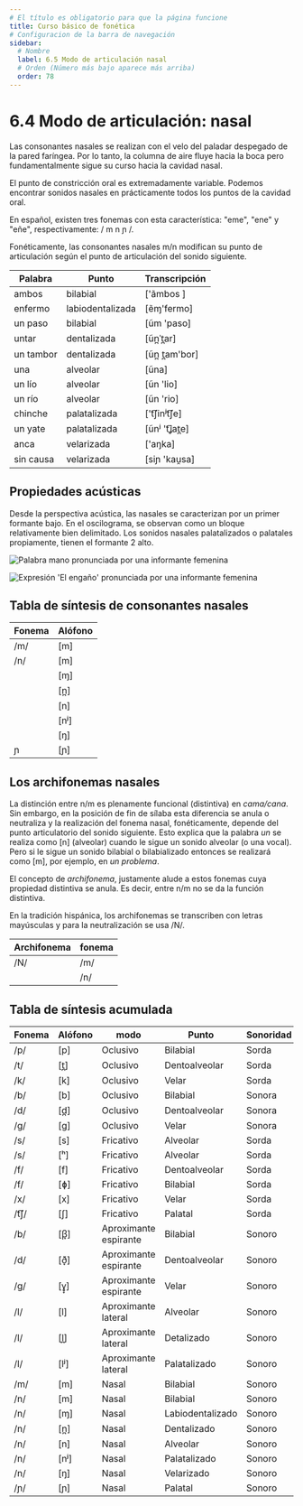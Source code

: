 ```yaml
---
# El título es obligatorio para que la página funcione
title: Curso básico de fonética
# Configuracion de la barra de navegación
sidebar:
  # Nombre
  label: 6.5 Modo de articulación nasal
  # Orden (Número más bajo aparece más arriba)
  order: 78
---
```

# 6.4 Modo de articulación: nasal

Las consonantes nasales se realizan con el velo del paladar despegado de la pared faríngea. Por lo tanto, la columna de aire fluye hacia la boca pero fundamentalmente sigue su curso hacia la cavidad nasal.

El punto de constricción oral es extremadamente variable. Podemos encontrar sonidos nasales en prácticamente todos los puntos de la cavidad oral.

En español, existen tres fonemas con esta característica: "eme", "ene" y "eñe", respectivamente: / m n ɲ /.

Fonéticamente, las consonantes nasales m/n modifican su punto de articulación según el punto de articulación del sonido siguiente.

| Palabra| Punto |Transcripción|
| ----------- | ----------- | -----------|
|ambos |bilabial| ['ãmbos ]|
|enfermo |labiodentalizada| [ẽɱ'fermo]|
|un paso| bilabial |[ũm 'paso]|
|untar |dentalizada| [ũn̪ˈt̪ar]|
|un tambor| dentalizada| [ũn̪ t̪am'bor]|
|una | alveolar| [ũna]|
|un lío| alveolar|  [ũn 'lio]|
|un río| alveolar|  [ũn 'rio]|
|chinche | palatalizada | ['t͡ʃinʲt͡ʃe]|
|un yate| palatalizada |[ũnʲ 't͡ʝat̪e]|
|anca |velarizada| ['aŋka]|
|sin causa |velarizada| [siɲ 'kau̯sa]|

## Propiedades acústicas

Desde la perspectiva acústica, las nasales se caracterizan por un primer formante bajo. En el oscilograma, se observan como un bloque relativamente bien delimitado. Los sonidos nasales palatalizados o palatales propiamente, tienen el formante 2 alto.

![Palabra mano pronunciada por una informante femenina](/imagenes/mano_valeria.png)


![Expresión 'El engaño' pronunciada por una informante femenina](/imagenes/elengaño_band.png)



## Tabla de síntesis de consonantes nasales

| Fonema | Alófono |
| ----------- | ----------- |
|/m/|[m]|
|/n/|[m]|
| |[ɱ]|
| |[n̪]|
| |[n]|
| |[nʲ]|
| |[ŋ]|
| ɲ|[ɲ]|

## Los archifonemas nasales

La distinción entre n/m es plenamente funcional (distintiva) en *cama/cana*. Sin embargo, en la posición de fin de sílaba esta diferencia se anula o neutraliza y la realización del fonema nasal, fonéticamente, depende del punto articulatorio del sonido siguiente. Esto explica que la palabra *un* se realiza como [n] (alveolar) cuando le sigue un sonido alveolar (o una vocal). Pero si le sigue un sonido bilabial o bilabializado entonces se realizará como [m], por ejemplo, en *un problema*.

El concepto de *archifonema*, justamente alude a estos fonemas cuya propiedad distintiva se anula. Es decir, entre n/m no se da la función distintiva. 

En la tradición hispánica, los archifonemas se transcriben con letras mayúsculas y para la neutralización se usa /N/.

| Archifonema | fonema |
| ----------- | ----------- |
| /N/ | /m/ |
|  | /n/ |


## Tabla de síntesis acumulada

| Fonema | Alófono |modo|Punto| Sonoridad|
| ----------- | ----------- |----------- | ----------- | ----------- |
|/p/|[p]|Oclusivo|Bilabial|Sorda|
|/t/|[t̪]|Oclusivo|Dentoalveolar| Sorda|
|/k/|[k]|Oclusivo|Velar|Sorda|
|/b/|[b]|Oclusivo|Bilabial|Sonora|
|/d/|[d̪]|Oclusivo|Dentoalveolar|Sonora|
|/g/|[g]|Oclusivo|Velar|Sonora|
|/s/|[s] |Fricativo|Alveolar| Sorda|
|/s/|[ʰ]|Fricativo|Alveolar|Sorda|
|/f/|[f]|Fricativo|Dentoalveolar|Sorda|
|/f/|[ɸ]|Fricativo|Bilabial|Sorda|
|/x/|[x]|Fricativo|Velar|Sorda|
|/t͡ʃ/|[ʃ]|Fricativo|Palatal|Sorda|
|/b/|[β̞]|Aproximante espirante|Bilabial|Sonoro|
|/d/|[ð̞]|Aproximante espirante|Dentoalveolar|Sonoro|
|/g/|[ɣ̞]|Aproximante espirante|Velar|Sonoro|
|/l/|[l]|Aproximante lateral |Alveolar|Sonoro|
|/l/|[l̪]|Aproximante lateral |Detalizado|Sonoro|
|/l/|[lʲ]|Aproximante lateral |Palatalizado|Sonoro|
|/m/|[m]|Nasal|Bilabial|Sonoro|
|/n/|[m]|Nasal|Bilabial|Sonoro|
|/n/|[ɱ]|Nasal|Labiodentalizado|Sonoro|
|/n/|[n̪]|Nasal|Dentalizado|Sonoro|
|/n/|[n]|Nasal|Alveolar|Sonoro|
|/n/|[nʲ]|Nasal|Palatalizado|Sonoro|
|/n/|[ŋ]|Nasal|Velarizado|Sonoro|
|/ɲ/|[ɲ]|Nasal|Palatal|Sonoro|



